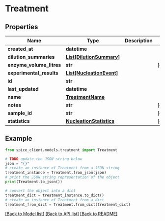 # Treatment


## Properties

Name | Type | Description | Notes
------------ | ------------- | ------------- | -------------
**created_at** | **datetime** |  | 
**dilution_summaries** | [**List[DilutionSummary]**](DilutionSummary.md) |  | 
**enzyme_volume_litres** | **str** |  | [optional] 
**experimental_results** | [**List[NucleationEvent]**](NucleationEvent.md) |  | 
**id** | **str** |  | 
**last_updated** | **datetime** |  | 
**name** | [**TreatmentName**](TreatmentName.md) |  | 
**notes** | **str** |  | [optional] 
**sample_id** | **str** |  | [optional] 
**statistics** | [**NucleationStatistics**](NucleationStatistics.md) |  | [optional] 

## Example

```python
from spice_client.models.treatment import Treatment

# TODO update the JSON string below
json = "{}"
# create an instance of Treatment from a JSON string
treatment_instance = Treatment.from_json(json)
# print the JSON string representation of the object
print(Treatment.to_json())

# convert the object into a dict
treatment_dict = treatment_instance.to_dict()
# create an instance of Treatment from a dict
treatment_from_dict = Treatment.from_dict(treatment_dict)
```
[[Back to Model list]](../README.md#documentation-for-models) [[Back to API list]](../README.md#documentation-for-api-endpoints) [[Back to README]](../README.md)



